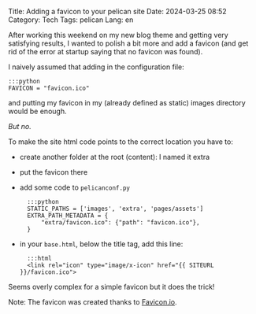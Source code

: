 Title: Adding a favicon to your pelican site
Date: 2024-03-25 08:52
Category: Tech
Tags: pelican
Lang: en

After working this weekend on my new blog theme and getting very satisfying results, I wanted to polish a bit more and add a favicon (and get rid of the error at startup saying that no favicon was found).

I naively assumed that adding in the configuration file:

    :::python
    FAVICON = "favicon.ico"

and putting my favicon in my (already defined as static) images directory would be enough.

_But no._

To make the site html code points to the correct location you have to:

* create another folder at the root (content): I named it extra
* put the favicon there
* add some code to `pelicanconf.py`

        :::python
        STATIC_PATHS = ['images', 'extra', 'pages/assets']
        EXTRA_PATH_METADATA = {
            "extra/favicon.ico": {"path": "favicon.ico"},
        }

* in your `base.html`, below the title tag, add this line:

        :::html
        <link rel="icon" type="image/x-icon" href="{{ SITEURL }}/favicon.ico">

Seems overly complex for a simple favicon but it does the trick!

Note: The favicon was created thanks to [Favicon.io](https://favicon.io/).
